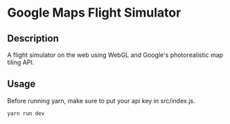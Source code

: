 # Google Maps Flight Simulator #

## Description
A flight simulator on the web using WebGL and Google's photorealistic map tiling API. 

## Usage
Before running yarn, make sure to put your api key in src/index.js.

``yarn run dev``


